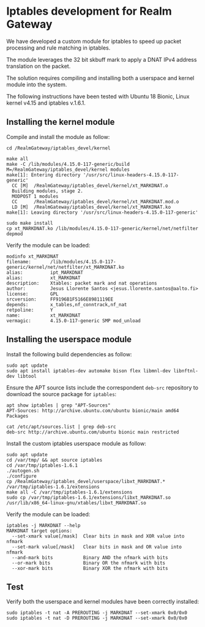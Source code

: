 # Iptables development for Realm Gateway

We have developed a custom module for iptables to speed up packet processing and rule matching in iptables.

The module leverages the 32 bit skbuff mark to apply a DNAT IPv4 address translation on the packet.

The solution requires compiling and installing both a userspace and kernel module into the system.

The following instructions have been tested with Ubuntu 18 Bionic, Linux kernel v4.15 and iptables v.1.6.1.


## Installing the kernel module

Compile and install the module as follow:

```
cd /RealmGateway/iptables_devel/kernel

make all
make -C /lib/modules/4.15.0-117-generic/build M=/RealmGateway/iptables_devel/kernel modules
make[1]: Entering directory '/usr/src/linux-headers-4.15.0-117-generic'
  CC [M]  /RealmGateway/iptables_devel/kernel/xt_MARKDNAT.o
  Building modules, stage 2.
  MODPOST 1 modules
  CC      /RealmGateway/iptables_devel/kernel/xt_MARKDNAT.mod.o
  LD [M]  /RealmGateway/iptables_devel/kernel/xt_MARKDNAT.ko
make[1]: Leaving directory '/usr/src/linux-headers-4.15.0-117-generic'

sudo make install
cp xt_MARKDNAT.ko /lib/modules/4.15.0-117-generic/kernel/net/netfilter
depmod
```

Verify the module can be loaded:

```
modinfo xt_MARKDNAT
filename:       /lib/modules/4.15.0-117-generic/kernel/net/netfilter/xt_MARKDNAT.ko
alias:          ipt_MARKDNAT
alias:          xt_MARKDNAT
description:    Xtables: packet mark and nat operations
author:         Jesus Llorente Santos <jesus.llorente.santos@aalto.fi>
license:        GPL
srcversion:     FF9196B1F5166E8981119EE
depends:        x_tables,nf_conntrack,nf_nat
retpoline:      Y
name:           xt_MARKDNAT
vermagic:       4.15.0-117-generic SMP mod_unload
```

## Installing the userspace module

Install the following build dependencies as follow:

```
sudo apt update
sudo apt install iptables-dev automake bison flex libmnl-dev libnftnl-dev libtool
```

Ensure the APT source lists include the correspondent `deb-src` repository to download the source package for `iptables`:

```
apt show iptables | grep "APT-Sources"
APT-Sources: http://archive.ubuntu.com/ubuntu bionic/main amd64 Packages

cat /etc/apt/sources.list | grep deb-src
deb-src http://archive.ubuntu.com/ubuntu bionic main restricted
```

Install the custom iptables userspace module as follow:

```
sudo apt update
cd /var/tmp/ && apt source iptables
cd /var/tmp/iptables-1.6.1
./autogen.sh
./configure
cp /RealmGateway/iptables_devel/userspace/libxt_MARKDNAT.* /var/tmp/iptables-1.6.1/extensions
make all -C /var/tmp/iptables-1.6.1/extensions
sudo cp /var/tmp/iptables-1.6.1/extensions/libxt_MARKDNAT.so /usr/lib/x86_64-linux-gnu/xtables/libxt_MARKDNAT.so
```

Verify the module can be loaded:

```
iptables -j MARKDNAT --help
MARKDNAT target options:
  --set-xmark value[/mask]  Clear bits in mask and XOR value into nfmark
  --set-mark value[/mask]   Clear bits in mask and OR value into nfmark
  --and-mark bits           Binary AND the nfmark with bits
  --or-mark bits            Binary OR the nfmark with bits
  --xor-mark bits           Binary XOR the nfmark with bits
```

## Test

Verify both the userspace and kernel modules have been correctly installed:

```
sudo iptables -t nat -A PREROUTING -j MARKDNAT --set-xmark 0x0/0x0
sudo iptables -t nat -D PREROUTING -j MARKDNAT --set-xmark 0x0/0x0
```
